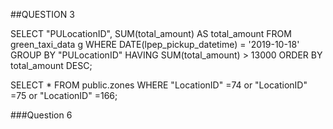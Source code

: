 ##QUESTION 3

SELECT 
	"PULocationID", 
    SUM(total_amount) AS total_amount
FROM 
    green_taxi_data g
WHERE 
    DATE(lpep_pickup_datetime) = '2019-10-18'
GROUP BY 
    "PULocationID"
HAVING 
    SUM(total_amount) > 13000
ORDER BY 
    total_amount DESC;

SELECT *
	FROM public.zones
	WHERE "LocationID" =74 or "LocationID" =75 or "LocationID" =166;

 ###Question 6
